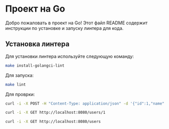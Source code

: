 # Проект на Go

Добро пожаловать в проект на Go! Этот файл README содержит инструкции по установке и запуску линтера для кода.

## Установка линтера

Для установки линтера используйте следующую команду:

```bash
make install-golangci-lint
```

Для запуска:

```bash
make lint
```

Для проврки:

```bash
curl -i -X POST -H "Content-Type: application/json" -d '{"id":1,"name":"Alexy Laiho","age":41,"email":"alexycobhc@example.com","info":{"street":"123 Main St","city":"Anytown"}}' http://localhost:8080/newuser
```

```bash
curl -i -X GET http://localhost:8080/users/1
```

```bash
curl -i -X GET http://localhost:8080/users
```